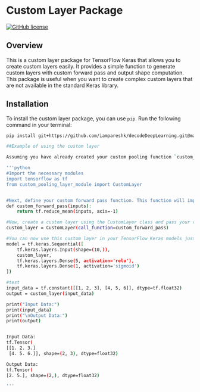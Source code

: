 # Custom Layer Package

[![GitHub license](https://img.shields.io/github/license/iampareshk/decodeDeepLearning)](https://github.com/iampareshk/decodeDeepLearning/blob/main/LICENSE)

## Overview

This is a custom layer package for TensorFlow Keras that allows you to create custom layers easily. It provides a simple function to generate custom layers with custom forward pass and output shape computation. This package is useful when you want to create complex custom layers that are not available in the standard Keras library.

## Installation

To install the custom layer package, you can use `pip`. Run the following command in your terminal:

```bash
pip install git+https://github.com/iampareshk/decodeDeepLearning.git@master

##Example of using the custom layer

Assuming you have already created your custom pooling function `custom_pooling_function`, you can create a custom layer using the `CustomLayer` function from the `decodeDeepLearning` package.

'''python
#Import the necessary modules
import tensorflow as tf
from custom_pooling_layer_module import CustomLayer


#Next, define your custom forward pass function. This function will implement the logic for your custom layer. For example, let's say we #want to compute the mean of the inputs along the last dimension:
def custom_forward_pass(inputs):
    return tf.reduce_mean(inputs, axis=-1)

#Now, create a custom layer using the CustomLayer class and pass your custom forward pass function as an argument:
custom_layer = CustomLayer(call_function=custom_forward_pass)

#You can now use this custom layer in your TensorFlow Keras models just like any other Keras layer. For example, you can use it in a model #like this:
model = tf.keras.Sequential([
    tf.keras.layers.Input(shape=(10,)),
    custom_layer,
    tf.keras.layers.Dense(5, activation='relu'),
    tf.keras.layers.Dense(1, activation='sigmoid')
])

#test
input_data = tf.constant([[1, 2, 3], [4, 5, 6]], dtype=tf.float32)
output = custom_layer(input_data)

print("Input Data:")
print(input_data)
print("\nOutput Data:")
print(output)


Input Data:
tf.Tensor(
[[1. 2. 3.]
 [4. 5. 6.]], shape=(2, 3), dtype=float32)

Output Data:
tf.Tensor(
[2. 5.], shape=(2,), dtype=float32)

'''




